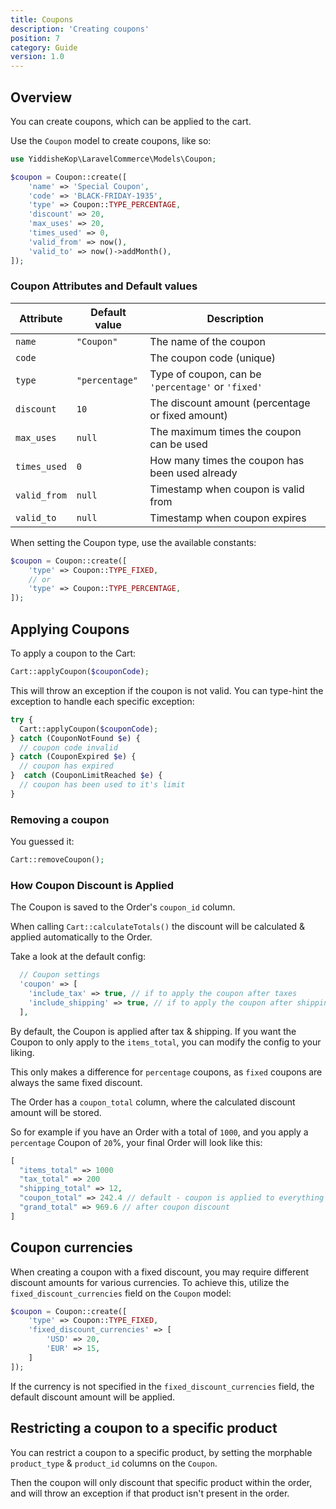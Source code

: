 ```yaml
---
title: Coupons
description: 'Creating coupons'
position: 7
category: Guide
version: 1.0
---
```


## Overview

You can create coupons, which can be applied to the cart.

Use the `Coupon` model to create coupons, like so:

```php
use YiddisheKop\LaravelCommerce\Models\Coupon;

$coupon = Coupon::create([
    'name' => 'Special Coupon',
    'code' => 'BLACK-FRIDAY-1935',
    'type' => Coupon::TYPE_PERCENTAGE,
    'discount' => 20,
    'max_uses' => 20,
    'times_used' => 0,
    'valid_from' => now(),
    'valid_to' => now()->addMonth(),
]);
```

### Coupon Attributes and Default values

| Attribute | Default value | Description |
| --- | --- | --- |
| `name` | `"Coupon"` | The name of the coupon |
| `code` | | The coupon code (unique) |
| `type` | `"percentage"` | Type of coupon, can be `'percentage'` or `'fixed'` |
| `discount` | `10` | The discount amount (percentage or fixed amount) |
| `max_uses` | `null` | The maximum times the coupon can be used |
| `times_used` | `0` | How many times the coupon has been used already |
| `valid_from` | `null` | Timestamp when coupon is valid from |
| `valid_to` | `null` | Timestamp when coupon expires |


<alert type="info">

When setting the Coupon type, use the available constants:

```php
$coupon = Coupon::create([
    'type' => Coupon::TYPE_FIXED,
    // or
    'type' => Coupon::TYPE_PERCENTAGE,
]);
```

</alert>

## Applying Coupons
To apply a coupon to the Cart:

```php
Cart::applyCoupon($couponCode);
```

This will throw an exception if the coupon is not valid.
You can type-hint the exception to handle each specific exception:

```php
try {
  Cart::applyCoupon($couponCode);
} catch (CouponNotFound $e) {
  // coupon code invalid
} catch (CouponExpired $e) {
  // coupon has expired
}  catch (CouponLimitReached $e) {
  // coupon has been used to it's limit
}
```

### Removing a coupon

You guessed it:

```php
Cart::removeCoupon();
```

### How Coupon Discount is Applied

The Coupon is saved to the Order's `coupon_id` column.

When calling `Cart::calculateTotals()` the discount will be calculated & applied automatically to the Order.

Take a look at the default config:

```php
  // Coupon settings
  'coupon' => [
    'include_tax' => true, // if to apply the coupon after taxes
    'include_shipping' => true, // if to apply the coupon after shipping
  ],
```

By default, the Coupon is applied after tax & shipping. If you want the Coupon to only apply to the `items_total`, you can modify the config to your liking.

<alert type="info">

This only makes a difference for `percentage` coupons, as `fixed` coupons are always the same fixed discount.

</alert>

The Order has a `coupon_total` column, where the calculated discount amount will be stored.

So for example if you have an Order with a total of `1000`, and you apply a `percentage` Coupon of `20`%, your final Order will look like this:

```php
[
  "items_total" => 1000
  "tax_total" => 200
  "shipping_total" => 12,
  "coupon_total" => 242.4 // default - coupon is applied to everything
  "grand_total" => 969.6 // after coupon discount
]
```

## Coupon currencies
When creating a coupon with a fixed discount, you may require different discount amounts for various currencies. To achieve this, utilize the `fixed_discount_currencies` field on the `Coupon` model:

```php
$coupon = Coupon::create([
    'type' => Coupon::TYPE_FIXED,
    'fixed_discount_currencies' => [
        'USD' => 20,
        'EUR' => 15,
    ]
]);
```
If the currency is not specified in the `fixed_discount_currencies` field, the default discount amount will be applied.

## Restricting a coupon to a specific product

You can restrict a coupon to a specific product, by setting the morphable `product_type` & `product_id` columns on the `Coupon`.

Then the coupon will only discount that specific product within the order, and will throw an exception if that product isn't present in the order.
